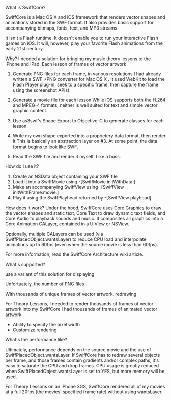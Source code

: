 What is SwiffCore?

SwiffCore is a Mac OS X and iOS framework that renders vector shapes and animations stored in the SWF format.  It also provides basic support for accompanying bitmaps, fonts, text, and MP3 streams.

It isn't a Flash runtime.  It doesn't enable you to run your interactive Flash games on iOS.  It will, however, play your favorite Flash animations from the early 21st century.


Why?
I needed a solution for bringing my music theory lessons to the iPhone and iPad.  Each lesson  of frames of vector artwork

1) Generate PNG files for each frame, in various resolutions
I had already written a SWF->PNG converter for Mac OS X .  It used WebKit to load the Flash Player plug-in, seek to a specific frame, then capture the frame using the screenshot APIs).

2) Generate a movie file for each lesson
While iOS supports both the H.264 and MPEG-4 formats, neither is well suited for text and simple vector graphic content.

3) Use as3swf's Shape Export to Objective-C to generate classes for each lesson.

4) Write my own shape exported into a proprietery data format, then render it
This is basically an abstraction layer on #3.  At some point, the data format begins to look like SWF.

5) Read the SWF file and render it myself.
Like a boss.


How do I use it?
1) Create an NSData object containing your SWF file
2) Load it into a SwiffMovie using -[SwiffMovie initWithData:]
3) Make an accompanying SwiffView using -[SwiffView initWithFrame:movie:]
4) Play it using the SwiffPlayhead returned by -[SwiffView playhead]


How does it work?
Under the hood, SwiffCore uses Core Graphics to draw the vector shapes and static text, Core Text to draw dynamic text fields, and Core Audio to playback sounds and music.  It composites all graphics into a Core Animation CALayer, contained in a UIView or NSView.  

Optionally, multiple CALayers can be used (via SwiffPlacedObject.wantsLayer) to reduce CPU load and interpolate animations up to 60fps (even when the source movie is less than 60fps).

For more information, read the SwiffCore Architecture wiki article.


What's supported?



use a variant of this solution for displaying 

Unfortuately, the number of PNG files



With thousands of unique frames of vector artwork, redrawing 

For Theory Lessons, I needed  to render thousands of frames of vector artwork into my 
SwiffCore I had thousands of frames of animated vector artwork 


- Ability to specify the pixel width
- Customize rendering 

What's the performance like?

Ultimately, performance depends on the source movie and the use of SwiffPlacedObject.wantsLayer.  If SwiffCore has to redraw several objects per frame, and those frames contain gradients and/or complex paths, it's easy to saturate the CPU and drop frames.  CPU usage is greatly reduced when SwiffPlacedObject.wantsLayer is set to YES, but more memory will be used.

For Theory Lessons on an iPhone 3GS, SwiffCore rendered all of my movies at a full 20fps (the movies' specified frame rate) without using wantsLayer.